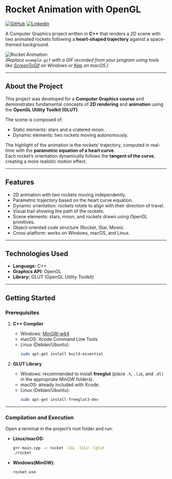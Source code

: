 # Rocket Animation with OpenGL

[![GitHub](https://img.shields.io/badge/GitHub-@victor--kauan--coder-181717?logo=github&style=for-the-badge)](https://github.com/victor-kauan-coder)
[![LinkedIn](https://img.shields.io/badge/LinkedIn-Victor%20Miranda-0A66C2?logo=linkedin&style=for-the-badge)](https://www.linkedin.com/in/victor-miranda-5005ab304)

A Computer Graphics project written in **C++** that renders a 2D scene with two animated rockets following a **heart-shaped trajectory** against a space-themed background.

![Rocket Animation](example.gif)  
_(Replace `example.gif` with a GIF recorded from your program using tools like [ScreenToGif](https://www.screentogif.com/) on Windows or [Kap](https://getkap.co/) on macOS.)_

---

## About the Project

This project was developed for a **Computer Graphics course** and demonstrates fundamental concepts of **2D rendering** and **animation** using the **OpenGL Utility Toolkit (GLUT)**.

The scene is composed of:

- Static elements: stars and a cratered moon.
- Dynamic elements: two rockets moving autonomously.

The highlight of the animation is the rockets’ trajectory, computed in real-time with the **parametric equation of a heart curve**.  
Each rocket’s orientation dynamically follows the **tangent of the curve**, creating a more realistic motion effect.

---

## Features

- 2D animation with two rockets moving independently.
- Parametric trajectory based on the heart curve equation.
- Dynamic orientation: rockets rotate to align with their direction of travel.
- Visual trail showing the path of the rockets.
- Scene elements: stars, moon, and rockets drawn using OpenGL primitives.
- Object-oriented code structure (Rocket, Star, Moon).
- Cross-platform: works on Windows, macOS, and Linux.

---

## Technologies Used

- **Language:** C++
- **Graphics API:** OpenGL
- **Library:** GLUT (OpenGL Utility Toolkit)

---

## Getting Started

### Prerequisites

1. **C++ Compiler**

   - Windows: [MinGW-w64](http://mingw-w64.org/)
   - macOS: Xcode Command Line Tools
   - Linux (Debian/Ubuntu):
     ```bash
     sudo apt-get install build-essential
     ```

2. **GLUT Library**
   - Windows: recommended to install **freeglut** (place `.h`, `.lib`, and `.dll` in the appropriate MinGW folders).
   - macOS: already included with Xcode.
   - Linux (Debian/Ubuntu):
     ```bash
     sudo apt-get install freeglut3-dev
     ```

---

### Compilation and Execution

Open a terminal in the project’s root folder and run:

- **Linux/macOS:**

  ```bash
  g++ main.cpp -o rocket -lGL -lGLU -lglut
  ./rocket
  ```

- **Windows(MinGW):**
  ```g++ main.cpp -o rocket -lfreeglut -lopengl32 -lglu32
  rocket.exe
  ```
